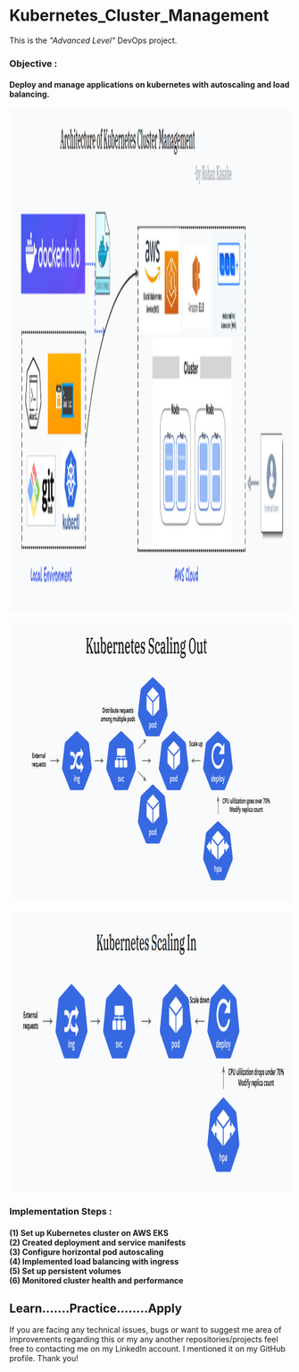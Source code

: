 # Kubernetes_Cluster_Management

This is the *"Advanced Level"* DevOps project.

<h3>Objective :</h3>
<h4>Deploy and manage applications on kubernetes with autoscaling and load balancing.</h4>

<p align= "center"><img src="https://github.com/ROHAN0011/Kubernetes_Cluster_Management/blob/main/Architecture%20of%20Kubernetes%20Cluster%20Management.png" width="1000" height="900"></p>

<p align= "center"><img src="https://github.com/ROHAN0011/Kubernetes_Cluster_Management/blob/main/Kubernetes%20Scaling%20Out.png" width="700" height="500"></p>

<p align= "center"><img src="https://github.com/ROHAN0011/Kubernetes_Cluster_Management/blob/main/Kubernetes%20Scaling%20In.png" width="700" height="500"></p>

<h3>Implementation Steps :</h3>
<h4>(1) Set up Kubernetes cluster on AWS EKS</br>
(2) Created deployment and service manifests</br>
(3) Configure horizontal pod autoscaling</br>
(4) Implemented load balancing with ingress</br>
(5) Set up persistent volumes</br>
(6) Monitored cluster health and performance</h4>


<h2>Learn.......Practice........Apply</h2>

If you are facing any technical issues, bugs or want to suggest me area of improvements regarding this or my any another repositories/projects feel free to contacting me on my LinkedIn account. I mentioned it on my GitHub profile. Thank you!

